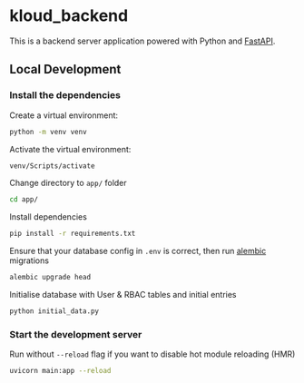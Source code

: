 # kloud_backend

This is a backend server application powered with Python and [FastAPI](https://fastapi.tiangolo.com).

## Local Development

### Install the dependencies

Create a virtual environment:
```bash
python -m venv venv
```

Activate the virtual environment:
```bash
venv/Scripts/activate
```
Change directory to `app/` folder
```bash
cd app/
```
Install dependencies
```bash
pip install -r requirements.txt
```
Ensure that your database config in `.env` is correct, then run [alembic](https://alembic.sqlalchemy.org) migrations
```bash
alembic upgrade head
```
Initialise database with User & RBAC tables and initial entries
```bash
python initial_data.py
```

### Start the development server
Run without `--reload` flag if you want to disable hot module reloading (HMR)
```bash
uvicorn main:app --reload
```